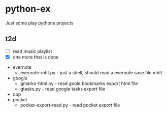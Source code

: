 # python-ex
Just some play pythons projects


## t2d
- [ ] read music playlist
- [X] one more that is done

* evernote
    * evernote-mht.py - just a shell, should read a evernote save file mhtl
* google
    * gmarks-html.py - read goole bookmarks export html file
    * gtasks.py - read google tasks export file
* oop
* pocket
    * pocket-export-read.py - read pocket export file